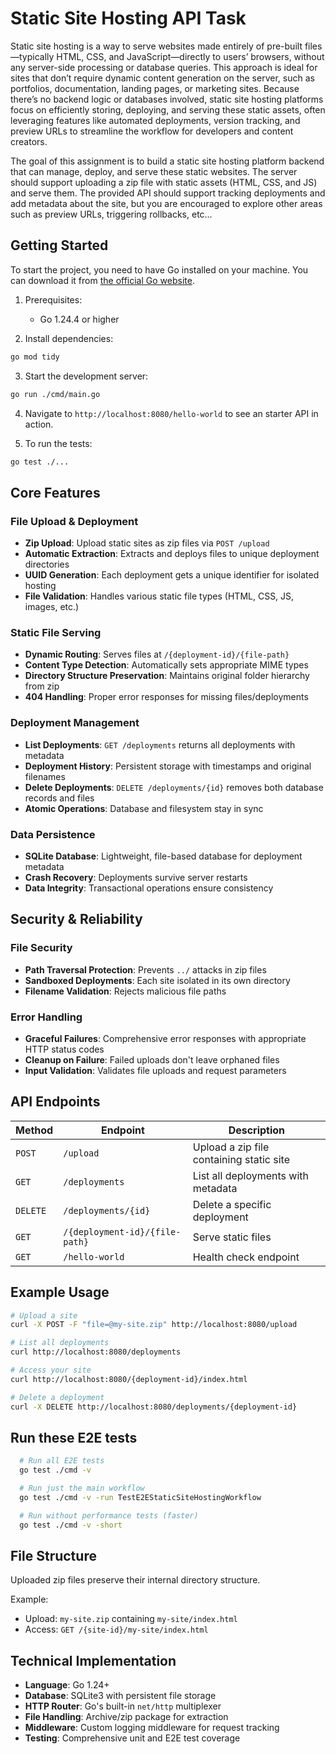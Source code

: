 # Static Site Hosting API Task

Static site hosting is a way to serve websites made entirely of pre-built files—typically HTML, CSS, and JavaScript—directly to users’ browsers, without any server-side processing or database queries. This approach is ideal for sites that don’t require dynamic content generation on the server, such as portfolios, documentation, landing pages, or marketing sites. Because there’s no backend logic or databases involved, static site hosting platforms focus on efficiently storing, deploying, and serving these static assets, often leveraging features like automated deployments, version tracking, and preview URLs to streamline the workflow for developers and content creators.

The goal of this assignment is to build a static site hosting platform backend that can manage, deploy, and serve these static websites. The server should support uploading a zip file with static assets (HTML, CSS, and JS) and serve them. The provided API should support tracking deployments and add metadata about the site, but you are encouraged to explore other areas such as preview URLs, triggering rollbacks, etc…

## Getting Started

To start the project, you need to have Go installed on your machine. You can download it from [the official Go website](https://golang.org/dl/).

1. Prerequisites:

    - Go 1.24.4 or higher

2. Install dependencies:

  ```bash
  go mod tidy
  ```

3. Start the development server:

  ```bash
  go run ./cmd/main.go
  ```

4. Navigate to `http://localhost:8080/hello-world` to see an starter API in action.

5. To run the tests:

  ```bash
  go test ./...
  ```

## Core Features

### File Upload & Deployment
- **Zip Upload**: Upload static sites as zip files via `POST /upload`
- **Automatic Extraction**: Extracts and deploys files to unique deployment directories
- **UUID Generation**: Each deployment gets a unique identifier for isolated hosting
- **File Validation**: Handles various static file types (HTML, CSS, JS, images, etc.)

### Static File Serving
- **Dynamic Routing**: Serves files at `/{deployment-id}/{file-path}`
- **Content Type Detection**: Automatically sets appropriate MIME types
- **Directory Structure Preservation**: Maintains original folder hierarchy from zip
- **404 Handling**: Proper error responses for missing files/deployments

### Deployment Management
- **List Deployments**: `GET /deployments` returns all deployments with metadata
- **Deployment History**: Persistent storage with timestamps and original filenames
- **Delete Deployments**: `DELETE /deployments/{id}` removes both database records and files
- **Atomic Operations**: Database and filesystem stay in sync

### Data Persistence
- **SQLite Database**: Lightweight, file-based database for deployment metadata
- **Crash Recovery**: Deployments survive server restarts
- **Data Integrity**: Transactional operations ensure consistency

## Security & Reliability

### File Security
- **Path Traversal Protection**: Prevents `../` attacks in zip files
- **Sandboxed Deployments**: Each site isolated in its own directory
- **Filename Validation**: Rejects malicious file paths

### Error Handling
- **Graceful Failures**: Comprehensive error responses with appropriate HTTP status codes
- **Cleanup on Failure**: Failed uploads don't leave orphaned files
- **Input Validation**: Validates file uploads and request parameters

## API Endpoints

| Method | Endpoint | Description |
|--------|----------|-------------|
| `POST` | `/upload` | Upload a zip file containing static site |
| `GET` | `/deployments` | List all deployments with metadata |
| `DELETE` | `/deployments/{id}` | Delete a specific deployment |
| `GET` | `/{deployment-id}/{file-path}` | Serve static files |
| `GET` | `/hello-world` | Health check endpoint |

## Example Usage

```bash
# Upload a site
curl -X POST -F "file=@my-site.zip" http://localhost:8080/upload

# List all deployments
curl http://localhost:8080/deployments

# Access your site
curl http://localhost:8080/{deployment-id}/index.html

# Delete a deployment
curl -X DELETE http://localhost:8080/deployments/{deployment-id}
```

## Run these E2E tests

  ```bash
    # Run all E2E tests
    go test ./cmd -v

    # Run just the main workflow
    go test ./cmd -v -run TestE2EStaticSiteHostingWorkflow

    # Run without performance tests (faster)
    go test ./cmd -v -short
  ```

## File Structure
Uploaded zip files preserve their internal directory structure. 

Example:
- Upload: `my-site.zip` containing `my-site/index.html`
- Access: `GET /{site-id}/my-site/index.html`

## Technical Implementation

- **Language**: Go 1.24+
- **Database**: SQLite3 with persistent file storage
- **HTTP Router**: Go's built-in `net/http` multiplexer
- **File Handling**: Archive/zip package for extraction
- **Middleware**: Custom logging middleware for request tracking
- **Testing**: Comprehensive unit and E2E test coverage
